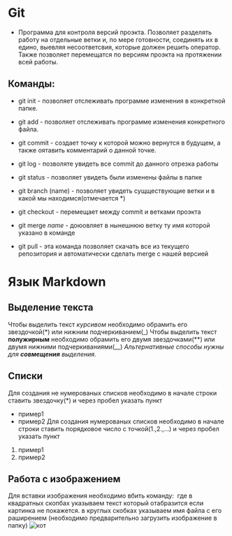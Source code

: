 # Git 
- Программа для контроля версий проэкта. Позволяет разделять работу на отдельные ветки и, по мере готовности, соединять их в едино, выевляя несоответсвия, которые должен решить оператор. Также позволяет перемещатся по версиям проэкта на протяжении всей работы.
 
## Команды:
* git init - позволяет отслеживать программе изменения в конкретной папке.

* git add - позволяет отслеживать программе изменения конкретного файла.

* git commit - создает точку к которой можно вернутся в будущем, а также оятавить комментарий о данной точке.

* git log - позволяте увидеть все commit до данного отрезка работы
 
* git status - позволяет увидеть были изменены файлы в папке

* git branch (name) - позволяет увидеть сущществующие ветки и в какой мы находимся(отмечается *)

* git checkout - перемещает между commit и ветками проэкта

* git merge _name_ - доюовляет в нынешнюю ветку ту имя которой указано в команде

* git pull  - эта команда позволяет скачать все 
из текущего репозитория и автоматически
сделать merge с нашей версией  

# Язык Markdown

## Выделение текста
Чтобы выделить текст *курсивом* необходимо обрамить его звездочкой(*) или нижним подчеркиванием(_)
Чтобы выделить текст **полужирным** необходимо обрамить его двумя звездочками(**) или двумя нижними подчеркиваниями(__)
*Альтернативные способы нужны для __совмещения__ выделения.*

## Списки
Для создания не нумерованых списков необходимо в начале строки ставить звездочку(*) и через пробел указать пункт
* пример1
* пример2
Для создания нумерованых списков необходимо в начале строки ставить порядковое число с точкой(1.,2.,...) и через пробел указать пункт
1. пример1
2. пример2
## Работа с изображением

Для вставки изображения необходимо вбить команду:
![]()
где в квадратных скопбах указываем текст который отабразится если картинка не покажется. в круглых скобках указываем имя файла с его раширением (необходимо предварительно загрузить изображение в папку)
![кот](cat.jpg)
